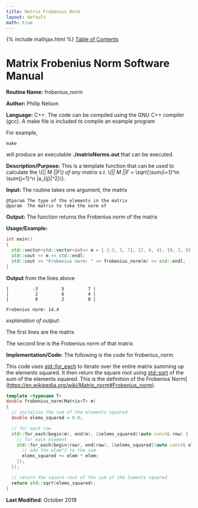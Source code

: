 ```yaml
---
title: Matrix Frobenius Norm
layout: default
math: true
---
```

{% include mathjax.html %}
<a href="https://philipnelson5.github.io/math4610/SoftwareManual"> Table of Contents </a>
# Matrix Frobenius Norm Software Manual

**Routine Name:** frobenius_norm

**Author:** Philip Nelson

**Language:** C++. The code can be compiled using the GNU C++ compiler (gcc). A make file is included to compile an example program

For example,

```
make
```

will produce an executable **./matrixNorms.out** that can be executed.

**Description/Purpose:** This is a template function that can be used to calculate the \\(|| M ||_F\\) of any matrix s.t. \\(|| M ||_F = \sqrt{\sum_{i=1}^m \sum_{j=1}^n |a_{ij}|^2}\\).

**Input:** The routine takes one argument, the matrix

```
@tparam The type of the elements in the matrix
@param  The matrix to take the norm of
```

**Output:** The function returns the Frobenius norm of the matrix

**Usage/Example:**

``` cpp
int main()
{
  std::vector<std::vector<int>> m = { {-3, 5, 7}, {2, 6, 4}, {0, 2, 8} };
  std::cout << m << std::endl;
  std::cout << "Frobenius norm: " << frobenius_norm(m) << std::endl;
}
```

**Output** from the lines above
```
|         -3         5         7 |
|          2         6         4 |
|          0         2         8 |

Frobenius norm: 14.4
```

_explanation of output_:

The first lines are the matrix

The second line is the Frobenius norm of that matrix

**Implementation/Code:** The following is the code for frobenius_norm

This code uses [std::for_each](https://en.cppreference.com/w/cpp/algorithm/for_each) to iterate over the entire matrix summing up the elements squared. It then return the square root using [std::sqrt](https://en.cppreference.com/w/cpp/numeric/math/sqrt) of the sum of the elements squared. This is the definition of the Frobenius Norm](https://en.wikipedia.org/wiki/Matrix_norm#Frobenius_norm).

``` cpp
template <typename T>
double frobenius_norm(Matrix<T> m)
{
  // initalize the sum of the elements squared
  double elems_squared = 0.0;

  // for each row
  std::for_each(begin(m), end(m), [&elems_squared](auto const& row) {
    // for each element
    std::for_each(begin(row), end(row), [&elems_squared](auto const& elem) {
      // add the elem^2 to the sum
      elems_squared += elem * elem;
    });
  });

  // return the square root of the sum of the lements squared
  return std::sqrt(elems_squared);
}
```

**Last Modified:** October 2018
